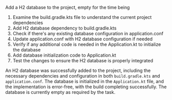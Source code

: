 Add a H2 database to the project, empty for the time being

1. Examine the build.gradle.kts file to understand the current project dependencies
2. Add H2 database dependency to build.gradle.kts
3. Check if there's any existing database configuration in application.conf
4. Update application.conf with H2 database configuration if needed
5. Verify if any additional code is needed in the Application.kt to initialize the database
6. Add database initialization code to Application.kt
7. Test the changes to ensure the H2 database is properly integrated

An H2 database was successfully added to the project, including the necessary dependencies and configuration in both `build.gradle.kts` and `application.conf`. The database is initialized in the `Application.kt` file, and the implementation is error-free, with the build completing successfully. The database is currently empty as required by the task.
